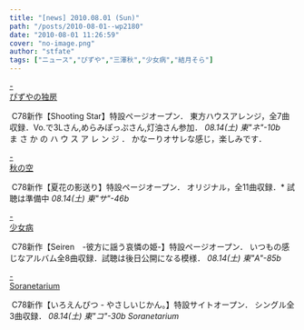 ```yaml
---
title: "[news] 2010.08.01 (Sun)"
path: "/posts/2010-08-01--wp2180"
date: "2010-08-01 11:26:59"
cover: "no-image.png"
author: "stfate"
tags: ["ニュース","ぴずや","三澤秋","少女病","結月そら"]
---
```


<style type="text/css">
<!--
p {white-space: pre-wrap};
-->
</style>

<a class="topics" href="http://www.pizuya.com/pztr-0001/c78" target="_blank">- ぴずやの独房</a>
<div class="news"><a href="http://www.pizuya.com/pztr-0001/c78"><img src="http://www.pizuya.com/pztr-0001/c78bn_1.jpg" alt="" /></a>
C78新作【Shooting Star】特設ページオープン．
東方ハウスアレンジ，全7曲収録．Vo.で3Lさん,めらみぽっぷさん,灯油さん参加．
<em>08.14(土) 東"ネ"-10b</em>
<div id="talk">ま さ か の ハ ウ ス ア レ ン ジ ． 
かなーりオサレな感じ，楽しみです．</div></div>

<a class="topics" href="http://anraku.nothing.sh/akisora/2010natsuhana/" target="_blank">- 秋の空</a>
<div class="news"><a href="http://anraku.nothing.sh/akisora/2010natsuhana/"><img src="http://anraku.nothing.sh/akisora/2010natsuhana/img/bana_l.jpg" alt="" /></a>
C78新作【夏花の影送り】特設ページオープン．
オリジナル，全11曲収録．* 試聴は準備中
<em>08.14(土) 東"サ"-46b</em></div>

<a class="topics" href="http://www.girldisease.com/" target="_blank">- 少女病</a>
<div class="news"><a href="http://www.girldisease.com/"><img src="http://www.girldisease.com/seiren/seiren_58b.jpg" alt="" /></a>
C78新作【Seiren　-彼方に謡う哀憐の姫-】特設ページオープン．
いつもの感じなアルバム全8曲収録．試聴は後日公開になる模様．
<em>08.14(土) 東"A"-85b</em></div>

<a class="topics" href="http://soranetarium.com/" target="_blank">- Soranetarium</a>
<div class="news"><a href="http://colored-pencil.info/"><img src="http://colored-pencil.info/iro-CDbanner-big.jpg " alt="" /></a>
C78新作【いろえんぴつ - やさしいじかん。】特設サイトオープン．
シングル全3曲収録．
<em>08.14(土) 東"コ"-30b Soranetarium</em></div>